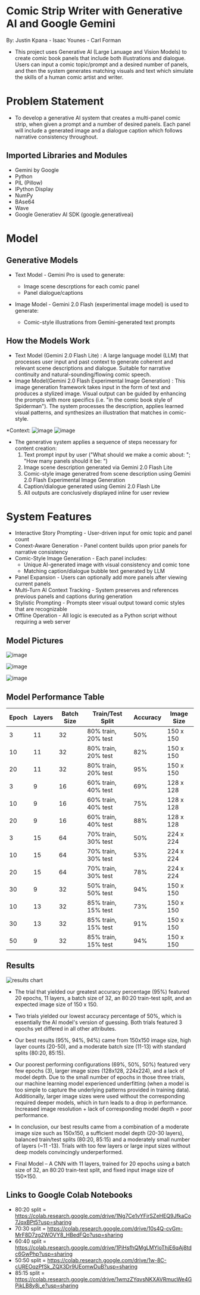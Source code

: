 # Comic Strip Writer with Generative AI and Google Gemini
By: Justin Kpana - Isaac Younes - Carl Forman
* This project uses Generative AI (Large Lanuage and Vision Models) to create comic book panels that include both illustrations and dialogue. Users can input a comic topic/prompt and a desired number of panels, and then the system generates matching visuals and text which simulate the skills of a human comic artist and writer.
  
# Problem Statement
* To develop a generative AI system that creates a multi-panel comic strip, when given a prompt and a number of desired panels. Each panel will include a generated image and a dialogue caption which follows narrative consistency throughout.

## Imported Libraries and Modules
* Gemini by Google
* Python
* PIL (Pillow)
* IPython Display
* NumPy
* BAse64
* Wave
* Google Generatiev AI SDK (google.generativeai)

# Model
## Generative Models
* Text Model - Gemini Pro is used to generate:
  * Image scene descrptions for each comic panel
  * Panel dialogue/captions

* Image Model - Gemini 2.0 Flash (experimental image model) is used to generate:
  * Comic-style illustrations from Gemini-generated text prompts

## How the Models Work
* Text Model (Gemini 2.0 Flash Lite) : A large language model (LLM) that processes user input and past context to generate coherent and relevant scene descriptions and dialogue. Suitable for narrative continuity and natural-sounding/flowing comic speech.
* Image Model(Gemini 2.0 Flash Experimental Image Generation) : This image generation framework takes input in the form of text and produces a stylized image. Visual output can be guided by enhancing the prompts with more specifics (i.e. "in the comic book style of Spiderman"). The system processes the description, applies learned visual patterns, and synthesizes an illustration that matches in comic-style.

*Context: 
![image](https://github.com/user-attachments/assets/f095d81a-654f-4e47-b0f3-0765dc941161)
![image](https://github.com/user-attachments/assets/682df9eb-edf2-4afc-9a4b-717c399b6c5b)



* The generative system applies a sequence of steps necessary for content creation:
  1. Text prompt input by user ("What should we make a comic about: "; "How many panels should it be: ")
  2. Image scene description generated via Gemini 2.0 Flash Lite
  3. Comic-style image generatred from scene description using Gemini 2.0 Flash Experimental Image Generation
  4. Caption/dialogue generated using Gemini 2.0 Flash Lite
  5. All outputs are conclusively displayed inline for user review

# System Features
* Interactive Story Prompting - User-driven input for omic topic and panel count
* Conext-Aware Generation - Panel content builds upon prior panels for narrative consistency
* Comic-Style Image Generation - Each panel includes:
  * Unique AI-generated image with visual consistency and comic tone
  * Matching caption/dialogue bubble text generated by LLM
* Panel Expansion - Users can optionally add more panels after viewing current panels
* Multi-Turn AI Context Tracking - System preserves and references previous panels and captions during generation
* Stylistic Prompting - Prompts steer visual output toward comic styles that are recognizable
* Offline Operation - All logic is executed as a Python script without requiring a web server
  
## Model Pictures
![image](https://github.com/user-attachments/assets/3d8c9a47-4601-4af1-b7ad-fc45c516b9e1)

![image](https://github.com/user-attachments/assets/d24b9f42-845c-4d1e-8eb8-c25cfbbbdd0f)

![image](https://github.com/user-attachments/assets/c176c995-16d3-439c-9a76-b6f4853ebde5)


## Model Performance Table

| Epoch | Layers | Batch Size | Train/Test Split          | Accuracy | Image Size |
|-------|--------|------------|---------------------------|----------|------------|
| 3     | 11     | 32         | 80% train, 20% test       | 50%      | 150 x 150  |
| 10    | 11     | 32         | 80% train, 20% test       | 82%      | 150 x 150  |
| 20    | 11     | 32         | 80% train, 20% test       | 95%      | 150 x 150  |
| 3     | 9      | 16         | 60% train, 40% test       | 69%      | 128 x 128  |
| 10    | 9      | 16         | 60% train, 40% test       | 75%      | 128 x 128  |
| 20    | 9      | 16         | 60% train, 40% test       | 88%      | 128 x 128  |
| 3     | 15     | 64         | 70% train, 30% test       | 50%      | 224 x 224  |
| 10    | 15     | 64         | 70% train, 30% test       | 53%      | 224 x 224  |
| 20    | 15     | 64         | 70% train, 30% test       | 78%      | 224 x 224  |
| 30    |  9     | 32         | 50% train, 50% test       | 94%      | 150 x 150  |
| 10    | 13     | 32         | 85% train, 15% test       | 73%      | 150 x 150  |
| 30    | 13     | 32         | 85% train, 15% test       | 91%      | 150 x 150  |
| 50    | 9      | 32         | 85% train, 15% test       | 94%      | 150 x 150  |

## Results
![results chart](https://github.com/user-attachments/assets/42e703a5-b2e8-4778-9e51-ed73abaf5640)

* The trial that yielded our greatest accuracy percentage (95%) featured 20 epochs, 11 layers, a batch size of 32, an 80:20 train-test split, and an expected image size of 150 x 150.
* Two trials yielded our lowest accuracy percentage of 50%, which is essentially the AI model's version of guessing. Both trials featured 3 epochs yet differed in all other attributes.
* Our best results (95%, 94%, 94%) came from 150x150 image size, high layer counts (20-50), and a moderate batch size (11-13) with standard splits (80:20, 85:15).
* Our poorest performing configurations (69%, 50%, 50%) featured very few epochs (3), larger image sizes (128x128, 224x224), and a lack of model depth. Due to the small number of epochs in those three trials, our machine learning model experienced underfitting (when a model is too simple to capture the underlying patterns provided in training data). Additionally, larger image sizes were used without the corresponding required deeper models, which in turn leads to a drop in performance. Increased image resolution + lack of corresponding model depth = poor performance.
* In conclusion, our best results came from a combination of a moderate image size such as 150x150, a sufficient model depth (20-30 layers), balanced train/test splits (80:20, 85:15) and a moderately small number of layers (~11 -13). Trials with too few layers or large input sizes without deep models convincingly underperformed.

* Final Model – A CNN with 11 layers, trained for 20 epochs using a batch size of 32, an 80:20 train-test split, and fixed input image size of 150×150.
  
## Links to Google Colab Notebooks
* 80:20 split = https://colab.research.google.com/drive/1Ng7Ce1vYFirSZeHEQ9JfkaCo7JqxBPt5?usp=sharing
* 70:30 split = https://colab.research.google.com/drive/10s4Q-cvGm-MrF8D7zg2WOVY8_HBedFQo?usp=sharing
* 60:40 split = https://colab.research.google.com/drive/1PiHsfhQMgLMYloThjE6qAj8tdc6GwPhp?usp=sharing
* 50:50 split = https://colab.research.google.com/drive/1w-8C-cUREOqzPfSk_ZQX3Dr9UEomwDuB?usp=sharing
* 85:15 split = https://colab.research.google.com/drive/1wmzZYqvsNKXAVRmucWe4GPjkLB8y8j_e?usp=sharing

